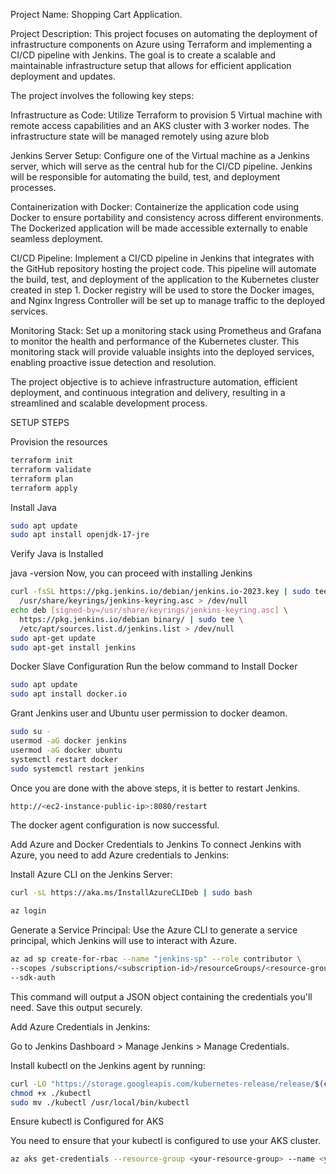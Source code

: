 Project Name: Shopping Cart Application.

Project Description: This project focuses on automating the deployment of infrastructure components on Azure using Terraform and implementing a CI/CD pipeline with Jenkins. The goal is to create a scalable and maintainable infrastructure setup that allows for efficient application deployment and updates.

The project involves the following key steps:

Infrastructure as Code: Utilize Terraform to provision 5 Virtual machine with remote access capabilities and an AKS cluster with 3 worker nodes. The infrastructure state will be managed remotely using azure blob

Jenkins Server Setup: Configure one of the Virtual machine as a Jenkins server, which will serve as the central hub for the CI/CD pipeline. Jenkins will be responsible for automating the build, test, and deployment processes.

Containerization with Docker: Containerize the application code using Docker to ensure portability and consistency across different environments. The Dockerized application will be made accessible externally to enable seamless deployment.

CI/CD Pipeline: Implement a CI/CD pipeline in Jenkins that integrates with the GitHub repository hosting the project code. This pipeline will automate the build, test, and deployment of the application to the Kubernetes cluster created in step 1. Docker registry will be used to store the Docker images, and Nginx Ingress Controller will be set up to manage traffic to the deployed services.

Monitoring Stack: Set up a monitoring stack using Prometheus and Grafana to monitor the health and performance of the Kubernetes cluster. This monitoring stack will provide valuable insights into the deployed services, enabling proactive issue detection and resolution.

The project objective is to achieve infrastructure automation, efficient deployment, and continuous integration and delivery, resulting in a streamlined and scalable development process.

SETUP STEPS

Provision the resources 

```bash
terraform init
terraform validate
terraform plan
terraform apply
```


Install Java

```bash
sudo apt update
sudo apt install openjdk-17-jre
```

Verify Java is Installed

java -version
Now, you can proceed with installing Jenkins

```bash
curl -fsSL https://pkg.jenkins.io/debian/jenkins.io-2023.key | sudo tee \
  /usr/share/keyrings/jenkins-keyring.asc > /dev/null
echo deb [signed-by=/usr/share/keyrings/jenkins-keyring.asc] \
  https://pkg.jenkins.io/debian binary/ | sudo tee \
  /etc/apt/sources.list.d/jenkins.list > /dev/null
sudo apt-get update
sudo apt-get install jenkins
```

Docker Slave Configuration
Run the below command to Install Docker

```bash
sudo apt update
sudo apt install docker.io
```

Grant Jenkins user and Ubuntu user permission to docker deamon.

```bash
sudo su - 
usermod -aG docker jenkins
usermod -aG docker ubuntu
systemctl restart docker
sudo systemctl restart jenkins
```

Once you are done with the above steps, it is better to restart Jenkins.

```bash
http://<ec2-instance-public-ip>:8080/restart
```

The docker agent configuration is now successful.

Add Azure and Docker Credentials to Jenkins
To connect Jenkins with Azure, you need to add Azure credentials to Jenkins:

Install Azure CLI on the Jenkins Server:

```bash
curl -sL https://aka.ms/InstallAzureCLIDeb | sudo bash
```

```bash
az login
```

Generate a Service Principal: Use the Azure CLI to generate a service principal, which Jenkins will use to interact with Azure.

```bash
az ad sp create-for-rbac --name "jenkins-sp" --role contributor \
--scopes /subscriptions/<subscription-id>/resourceGroups/<resource-group> \
--sdk-auth
```

This command will output a JSON object containing the credentials you'll need. Save this output securely.

Add Azure Credentials in Jenkins:

Go to Jenkins Dashboard > Manage Jenkins > Manage Credentials.

Install kubectl on the Jenkins agent by running:

```bash
curl -LO "https://storage.googleapis.com/kubernetes-release/release/$(curl -s https://storage.googleapis.com/kubernetes-release/release/stable.txt)/bin/linux/amd64/kubectl"
chmod +x ./kubectl
sudo mv ./kubectl /usr/local/bin/kubectl
```

Ensure kubectl is Configured for AKS

You need to ensure that your kubectl is configured to use your AKS cluster.

```sh
az aks get-credentials --resource-group <your-resource-group> --name <your-cluster-name>
```

